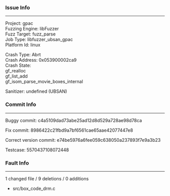 ### Issue Info

------------

Project: gpac\
Fuzzing Engine: libFuzzer\
Fuzz Target: fuzz_parse\
Job Type: libfuzzer_ubsan_gpac\
Platform Id: linux

Crash Type: Abrt\
Crash Address: 0x053900002ca9\
Crash State:\
  gf_realloc\
  gf_list_add\
  gf_isom_parse_movie_boxes_internal

Sanitizer: undefined (UBSAN)



### Commit Info

---------

Buggy commit: c4a5109dad73abe25ad12d8d529a728ae98d78ca

Fix commit: 8986422c21fbd9a7bf6561cae65aae42077447e8

Correct version commit: e74be5976a6fee059c638050a237893f7e9a3b23

Testcase: 5570437108072448 



### Fault Info

-----------------

1 changed file / 9 deletions / 0 additions 

- src/box_code_drm.c

